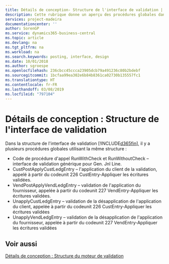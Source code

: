 ```yaml
---
title: Détails de conception- Structure de l'interface de validation | Microsoft Docs
description: Cette rubrique donne un aperçu des procédures globales dans la structure de l'interface de validation.
services: project-madeira
documentationcenter: ''
author: SorenGP
ms.service: dynamics365-business-central
ms.topic: article
ms.devlang: na
ms.tgt_pltfrm: na
ms.workload: na
ms.search.keywords: posting, interface, design
ms.date: 10/01/2018
ms.author: sgroespe
ms.openlocfilehash: 236cbcc45ccca23905dcb79a491236c80b2bdebf
ms.sourcegitcommit: 1bcfaa99ea302e6b84b8361ca02730b135557fc1
ms.translationtype: HT
ms.contentlocale: fr-FR
ms.lasthandoff: 03/08/2019
ms.locfileid: "797104"
---
```

# <a name="design-details-posting-interface-structure"></a>Détails de conception : Structure de l'interface de validation
Dans la structure de l'interface de validation [!INCLUDE[d365fin](includes/d365fin_md.md)], il y a plusieurs procédures globales utilisant la même structure :  
  
* Code de procédure d'appel RunWithCheck et RunWithoutCheck – interface de validation générique pour Gen. Jnl Line.  
* CustPostApplyCustLedgEntry – l'application du client de la validation, appelé à partir du codeunit 226 CustEntry-Appliquer les écritures validées.  
* VendPostApplyVendLedgEntry – validation de l'application du fournisseur, appelée à partir du codeunit 227 VendEntry-Appliquer les écritures validées.  
* UnapplyCustLedgEntry – validation de la désapplication de l'application du client, appelée à partir du codeunit 226 CustEntry-Appliquer les écritures validées  
* UnapplyVendLedgEntry – validation de la désapplication de l'application du fournisseur, appelée à partir du codeunit 227 VendEntry-Appliquer les écritures validées  
  
## <a name="see-also"></a>Voir aussi  
[Détails de conception : Structure du moteur de validation](design-details-posting-engine-structure.md)